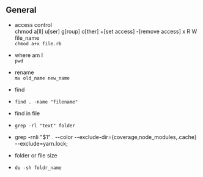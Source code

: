 ## General
- access control  
  chmod a[ll] u[ser] g[roup] o[ther] +[set access] -[remove access] x R W file_name  
  `chmod a+x file.rb`  
  
- where am I  
  `pwd`  
  
- rename  
  `mv old_name new_name`  
  
- find  
- `find . -name "filename"`  
  
- find in file  
-  `grep -rl "text" folder`  
-  grep -rnIi "$1" . --color --exclude-dir={coverage,node_modules,.cache} --exclude=yarn.lock;
  
- folder or file size  
- `du -sh foldr_name`  

